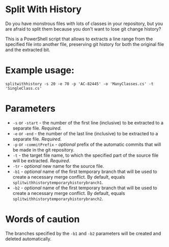 # Split With History

Do you have monstrous files with lots of classes in your repository, but you are afraid to split them because you don't want to lose git change history?

This is a PowerShell script that allows to extracts a line range from the specified file into another file, preserving git history for both the original file and the extracted bit.

# Example usage:

```
splitwithhistory -s 20 -e 70 -p 'AC-82445' -o 'ManyClasses.cs' -t 'SingleClass.cs'
```

# Parameters

- `-s` or `-start` - the number of the first line (inclusive) to be extracted to a separate file. *Required*.
- `-e` or `-end` - the number of the last line (inclusive) to be extracted to a separate file. *Required*.
- `-p` or `-commitPrefix` - _optional_ prefix of the automatic commits that will be made in the git repository.
- `-t` - the target file name, to which the specified part of the source file will be extracted. *Required*.
- `-tr` - _optional_ new name for the source file.
- `-b1` - _optional_ name of the first temporary branch that will be used to create a necessary merge conflict. By default, equals `splitwithhistorytemporaryhistorybranch1`.
- `-b2` - _optional_ name of the first temporary branch that will be used to create a necessary merge conflict. By default, equals `splitwithhistorytemporaryhistorybranch2`.

# Words of caution

The branches specified by the `-b1` and `-b2` parameters will be created and deleted automatically.